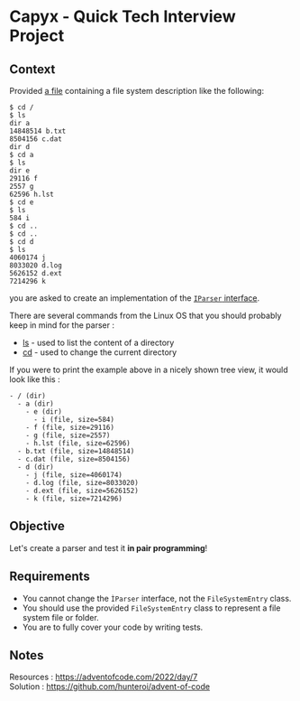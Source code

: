 # Capyx - Quick Tech Interview Project

## Context

Provided [a file](./AOC22/Day7/input.txt) containing a file system description like the following:
```
$ cd /
$ ls
dir a
14848514 b.txt
8504156 c.dat
dir d
$ cd a
$ ls
dir e
29116 f
2557 g
62596 h.lst
$ cd e
$ ls
584 i
$ cd ..
$ cd ..
$ cd d
$ ls
4060174 j
8033020 d.log
5626152 d.ext
7214296 k
```
you are asked to create an implementation of the [`IParser` interface](./AOC22/Day7/IParser.cs).

There are several commands from the Linux OS that you should probably keep in mind for the parser :
- [ls](https://man7.org/linux/man-pages/man1/ls.1.html) - used to list the content of a directory
- [cd](https://man7.org/linux/man-pages/man1/cd.1p.html) - used to change the current directory

If you were to print the example above in a nicely shown tree view, it would look like this :
```
- / (dir)
  - a (dir)
    - e (dir)
      - i (file, size=584)
    - f (file, size=29116)
    - g (file, size=2557)
    - h.lst (file, size=62596)
  - b.txt (file, size=14848514)
  - c.dat (file, size=8504156)
  - d (dir)
    - j (file, size=4060174)
    - d.log (file, size=8033020)
    - d.ext (file, size=5626152)
    - k (file, size=7214296)
```

## Objective

Let's create a parser and test it **in pair programming**!

## Requirements

- You cannot change the `ÌParser` interface, not the `FileSystemEntry` class.
- You should use the provided `FileSystemEntry` class to represent a file system file or folder.
- You are to fully cover your code by writing tests.


## Notes
Resources : https://adventofcode.com/2022/day/7  
Solution : https://github.com/hunteroi/advent-of-code
